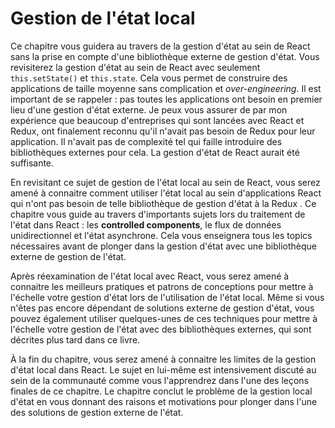 # Gestion de l'état local

Ce chapitre vous guidera au travers de la gestion d'état au sein de React sans la prise en compte d'une bibliothèque externe de gestion d'état. Vous revisiterez la gestion d'état au sein de React avec seulement `this.setState()` et `this.state`. Cela vous permet de construire des applications de taille moyenne sans complication et *over-engineering*. Il est important de se rappeler : pas toutes les applications ont besoin en premier lieu d'une gestion d'état externe.
Je peux vous assurer de par mon expérience que beaucoup d'entreprises qui sont  lancées avec React et Redux, ont finalement reconnu qu'il n'avait pas besoin de Redux pour leur application. Il n'avait pas de complexité tel qui faille introduire des bibliothèques externes pour cela. La gestion d'état de React aurait été suffisante.

En revisitant ce sujet de gestion de l'état local au sein de React, vous serez amené à connaitre comment utiliser l'état local au sein d'applications React qui n'ont pas besoin de telle bibliothèque de gestion d'état à la Redux . Ce chapitre vous guide au travers d'importants sujets lors du traitement de l'état dans React : les **controlled components**, le flux de données unidirectionnel et l'état asynchrone. Cela vous enseignera tous les topics nécessaires avant de plonger dans la gestion d'état avec une bibliothèque externe de gestion de l'état.

Après réexamination de l'état local avec React, vous serez amené à connaitre les meilleurs pratiques et patrons de conceptions pour mettre à l'échelle votre gestion d'état lors de l'utilisation de l'état local. Même si vous n'êtes pas encore dépendant de solutions externe de gestion d'état,  vous pouvez également utiliser quelques-unes de ces techniques pour mettre à l'échelle votre gestion de l'état avec des bibliothèques externes, qui sont décrites plus tard dans ce livre.

À la fin du chapitre, vous serez amené à connaitre les limites de la gestion d'état local dans React. Le sujet en lui-même est  intensivement discuté au sein de la communauté comme vous l'apprendrez dans l'une des leçons finales de ce chapitre. Le chapitre conclut le problème de la gestion local d'état en vous donnant des raisons et motivations pour plonger dans l'une des solutions de gestion externe de l'état.
